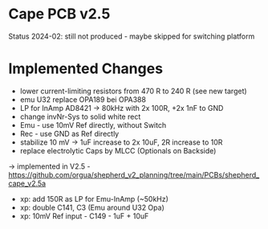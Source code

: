# Cape PCB v2.5

Status 2024-02: still not produced - maybe skipped for switching platform

# Implemented Changes

- lower current-limiting resistors from 470 R to 240 R (see new target)
- emu U32 replace OPA189 bei OPA388
- LP for InAmp AD8421 -> 80kHz with 2x 100R, +2x 1nF to GND
- change invNr-Sys to solid white rect
- Emu - use 10mV Ref directly, without Switch
- Rec - use GND as Ref directly
- stabilize 10 mV -> 1uF increase to 2x 10uF, 2R increase to 10R
- replace electrolytic Caps by MLCC (Optionals on Backside)

-> implemented in V2.5 - https://github.com/orgua/shepherd_v2_planning/tree/main/PCBs/shepherd_cape_v2.5a

- xp: add 150R as LP for Emu-InAmp (~50kHz)
- xp: double C141, C3 (Emu around U32 Opa)
- xp: 10mV Ref input - C149 - 1uF + 10uF
